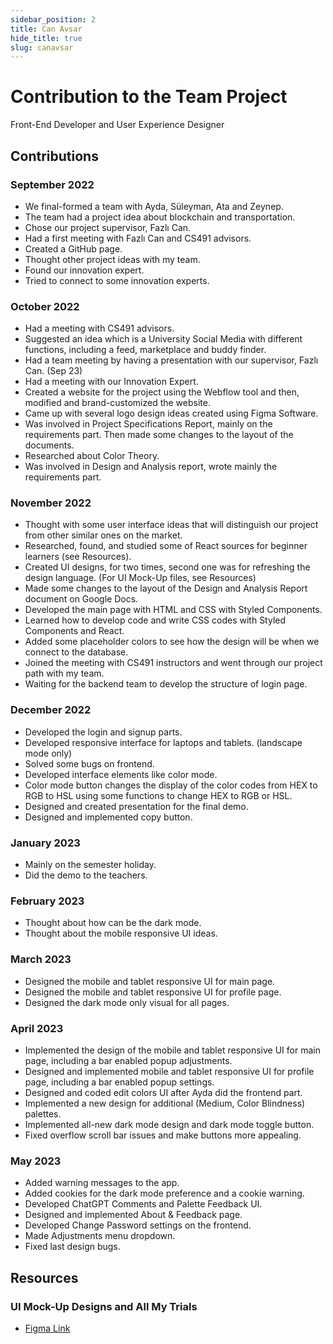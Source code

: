 ```yaml
---
sidebar_position: 2
title: Can Avsar
hide_title: true
slug: canavsar
---
```


# Contribution to the Team Project
Front-End Developer and User Experience Designer

## Contributions

### September 2022
- We final-formed a team with Ayda, Süleyman, Ata and Zeynep.
- The team had a project idea about blockchain and transportation.
- Chose our project supervisor, Fazlı Can.
- Had a first meeting with Fazlı Can and CS491 advisors.
- Created a GitHub page.
- Thought other project ideas with my team.
- Found our innovation expert.
- Tried to connect to some innovation experts.

### October 2022
- Had a meeting with CS491 advisors.
- Suggested an idea which is a University Social Media with different functions, including a feed, marketplace and buddy finder.
- Had a team meeting by having a presentation with our supervisor, Fazlı Can. (Sep 23)
- Had a meeting with our Innovation Expert.
- Created a website for the project using the Webflow tool and then, modified and brand-customized the website.
- Came up with several logo design ideas created using Figma Software.
- Was involved in Project Specifications Report, mainly on the requirements part. Then made some changes to the layout of the documents.
- Researched about Color Theory.
- Was involved in Design and Analysis report, wrote mainly the requirements part.

### November 2022
- Thought with some user interface ideas that will distinguish our project from other similar ones on the market.
- Researched, found, and studied some of React sources for beginner learners (see Resources).
- Created UI designs, for two times, second one was for refreshing the design language. (For UI Mock-Up files, see Resources) 
- Made some changes to the layout of the Design and Analysis Report document on Google Docs.
- Developed the main page with HTML and CSS with Styled Components.
- Learned how to develop code and write CSS codes with Styled Components and React.
- Added some placeholder colors to see how the design will be when we connect to the database.
- Joined the meeting with CS491 instructors and went through our project path with my team.
- Waiting for the backend team to develop the structure of login page.

### December 2022
- Developed the login and signup parts.
- Developed responsive interface for laptops and tablets. (landscape mode only)
- Solved some bugs on frontend.
- Developed interface elements like color mode.
- Color mode button changes the display of the color codes from HEX to RGB to HSL using some functions to change HEX to RGB or HSL.
- Designed and created presentation for the final demo.
- Designed and implemented copy button.

### January 2023
- Mainly on the semester holiday.
- Did the demo to the teachers.

### February 2023
- Thought about how can be the dark mode.
- Thought about the mobile responsive UI ideas.

### March 2023
- Designed the mobile and tablet responsive UI for main page.
- Designed the mobile and tablet responsive UI for profile page.
- Designed the dark mode only visual for all pages.

### April 2023
- Implemented the design of the mobile and tablet responsive UI for main page, including a bar enabled popup adjustments.
- Designed and implemented mobile and tablet responsive UI for profile page, including a bar enabled popup settings.
- Designed and coded edit colors UI after Ayda did the frontend part.
- Implemented a new design for additional (Medium, Color Blindness) palettes.
- Implemented all-new dark mode design and dark mode toggle button.
- Fixed overflow scroll bar issues and make buttons more appealing.

### May 2023
- Added warning messages to the app.
- Added cookies for the dark mode preference and a cookie warning.
- Developed ChatGPT Comments and Palette Feedback UI.
- Designed and implemented About & Feedback page.
- Developed Change Password settings on the frontend.
- Made Adjustments menu dropdown.
- Fixed last design bugs.

## Resources

### UI Mock-Up Designs and All My Trials
- [Figma Link](https://www.figma.com/file/0oLstXuyv44boY9PO7tAsH/The-Aura-Palette?node-id=12%3A174)
